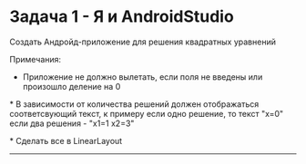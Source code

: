 # Задача 1 - Я и AndroidStudio

Создать Андройд-приложение для решения квадратных уравнений

Примечания:

* Приложение не должно вылетать, если поля не введены или произошло деление на 0

* В зависимости от количества решений должен отображаться соответсвующий текст, к примеру если одно решение, то текст "x=0" если два решения - "x1=1 x2=3"

* Сделать все в LinearLayout

---
